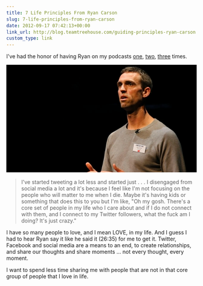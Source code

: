 ```yaml
---
title: 7 Life Principles From Ryan Carson
slug: 7-life-principles-from-ryan-carson
date: 2012-09-17 07:42:13+00:00
link_url: http://blog.teamtreehouse.com/guiding-principles-ryan-carson
custom_type: link
---
```


I've had the honor of having Ryan on my podcasts [one](http://web20show.com/2010/02/episode-68-carsonified-ryan-carson/), [two](http://5by5.tv/founderstalk/4), [three](http://5by5.tv/founderstalk/27) times.

![Ryan Carson on stage](uploads/2012/09/ryan-carson-on-stage.png)

> I've started tweeting a lot less and started just . . . I disengaged from social media a lot and it's because I feel like I'm not focusing on the people who will matter to me when I die.
> Maybe it's having kids or something that does this to you but I'm like, "Oh my gosh. There's a core set of people in my life who I care about and if I do not connect with them, and I connect to my Twitter followers, what the fuck am I doing? It's just crazy."

I have so many people to love, and I mean LOVE, in my life. And I guess I had to hear Ryan say it like he said it (26:35) for me to get it. Twitter, Facebook and social media are a means to an end, to create relationships, and share our thoughts and share moments ... not every thought, every moment.

I want to spend less time sharing me with people that are not in that core group of people that I love in life.
